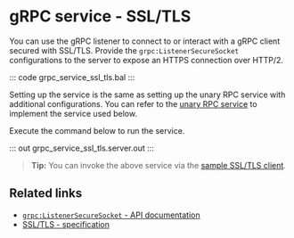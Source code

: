 # gRPC service - SSL/TLS

You can use the gRPC listener to connect to or interact with a gRPC client secured with SSL/TLS. Provide the `grpc:ListenerSecureSocket` configurations to the server to expose an HTTPS connection over HTTP/2.

   ::: code grpc_service_ssl_tls.bal :::

Setting up the service is the same as setting up the unary RPC service with additional configurations. You can refer to the [unary RPC service](/learn/by-example/grpc-service-unary/) to implement the service used below.

Execute the command below to run the service.

   ::: out grpc_service_ssl_tls.server.out :::

>**Tip:** You can invoke the above service via the [sample SSL/TLS client](/learn/by-example/grpc-client-ssl-tls/).

## Related links
- [`grpc:ListenerSecureSocket` - API documentation](https://lib.ballerina.io/ballerina/grpc/latest/records/ListenerSecureSocket)
- [SSL/TLS - specification](/spec/grpc/#52-ssltls-and-mutual-ssl)
